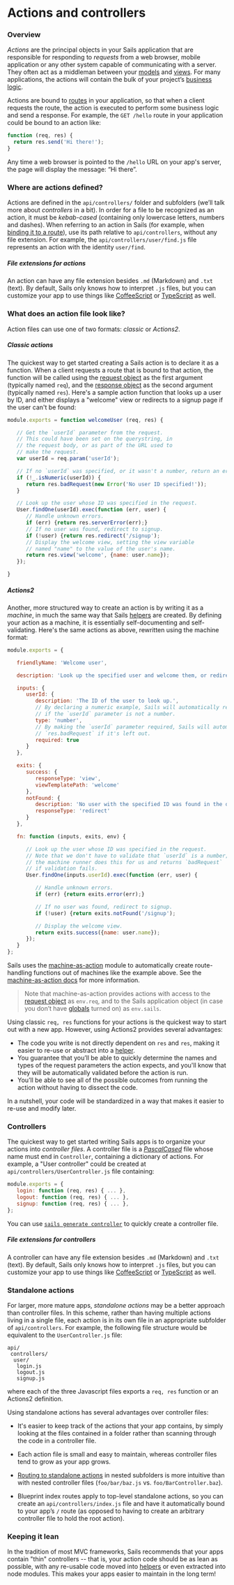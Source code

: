 # Actions and controllers

### Overview

_Actions_ are the principal objects in your Sails application that are responsible for responding to *requests* from a web browser, mobile application or any other system capable of communicating with a server.  They often act as a middleman between your [models](http://sailsjs.org/documentation/concepts/ORM/Models.html) and [views](http://sailsjs.org/documentation/concepts/Views). For many applications, the actions will contain the bulk of your project&rsquo;s [business logic](http://en.wikipedia.org/wiki/Business_logic).

Actions are bound to [routes](http://sailsjs.org/documentation/concepts/Routes) in your application, so that when a client requests the route, the action is executed to perform some business logic and send a response.  For example, the `GET /hello` route in your application could be bound to an action like:

```javascript
function (req, res) {
  return res.send('Hi there!');
}
```

Any time a web browser is pointed to the `/hello` URL on your app's server, the page will display the message: &ldquo;Hi there&rdquo;.

### Where are actions defined?
Actions are defined in the `api/controllers/` folder and subfolders (we&rsquo;ll talk more about _controllers_ in a bit). In order for a file to be recognized as an action, it must be _kebab-cased_ (containing only lowercase letters, numbers and dashes).  When referring to an action in Sails (for example, when [binding it to a route](http://sailsjs.com/documentation/concepts/routes/custom-routes#?action-target-syntax)), use its path relative to `api/controllers`, without any file extension.  For example, the `api/controllers/user/find.js` file represents an action with the identity `user/find`.

##### File extensions for actions

An action can have any file extension besides `.md` (Markdown) and `.txt` (text).  By default, Sails only knows how to interpret `.js` files, but you can customize your app to use things like [CoffeeScript](http://sailsjs.com/documentation/tutorials/using-coffee-script) or [TypeScript](http://sailsjs.com/documentation/tutorials/using-type-script) as well.

### What does an action file look like?

Action files can use one of two formats: _classic_ or _Actions2_.

##### Classic actions

The quickest way to get started creating a Sails action is to declare it as a function.  When a client requests a route that is bound to that action, the function will be called using the [request object](http://sailsjs.com/documentation/reference/request-req) as the first argument (typically named `req`), and the [response object](http://sailsjs.com/documentation/reference/response-res) as the second argument (typically named `res`).  Here's a sample action function that looks up a user by ID, and either displays a "welcome" view or redirects to a signup page if the user can't be found:

```javascript
module.exports = function welcomeUser (req, res) {

   // Get the `userId` parameter from the request.
   // This could have been set on the querystring, in
   // the request body, or as part of the URL used to
   // make the request.
   var userId = req.param('userId');

   // If no `userId` was specified, or it wasn't a number, return an error.
   if (!_.isNumeric(userId)) {
      return res.badRequest(new Error('No user ID specified!'));
   }

   // Look up the user whose ID was specified in the request.
   User.findOne(userId).exec(function (err, user) {
      // Handle unknown errors.
      if (err) {return res.serverError(err);}
      // If no user was found, redirect to signup.
      if (!user) {return res.redirect('/signup');
      // Display the welcome view, setting the view variable
      // named "name" to the value of the user's name.
      return res.view('welcome', {name: user.name});
   });

}
```

##### Actions2

Another, more structured way to create an action is by writing it as a _machine_, in much the same way that Sails [helpers](http://sailsjs.com/documentation/concepts/helpers) are created.  By defining your action as a machine, it is essentially self-documenting and self-validating.  Here's the same actions as above, rewritten using the machine format:

```javascript
module.exports = {

   friendlyName: 'Welcome user',

   description: 'Look up the specified user and welcome them, or redirect to a signup page if no user was found.',

   inputs: {
      userId: {
         description: 'The ID of the user to look up.',
         // By declaring a numeric example, Sails will automatically respond with `res.badRequest`
         // if the `userId` parameter is not a number.
         type: 'number',
         // By making the `userId` parameter required, Sails will automatically respond with
         // `res.badRequest` if it's left out.
         required: true
      }
   },

   exits: {
      success: {
         responseType: 'view',
         viewTemplatePath: 'welcome'
      },
      notFound: {
         description: 'No user with the specified ID was found in the database.',
         responseType: 'redirect'
      }
   },

   fn: function (inputs, exits, env) {

      // Look up the user whose ID was specified in the request.
      // Note that we don't have to validate that `userId` is a number;
      // the machine runner does this for us and returns `badRequest`
      // if validation fails.
      User.findOne(inputs.userId).exec(function (err, user) {

         // Handle unknown errors.
         if (err) {return exits.error(err);}

         // If no user was found, redirect to signup.
         if (!user) {return exits.notFound('/signup');

         // Display the welcome view.
         return exits.success({name: user.name});
      });
   }
};
```

Sails uses the [machine-as-action](https://github.com/treelinehq/machine-as-action) module to automatically create route-handling functions out of machines like the example above.  See the [machine-as-action docs](https://github.com/treelinehq/machine-as-action#customizing-the-response) for more information.

> Note that machine-as-action provides actions with access to the [request object](http://sailsjs.com/documentation/reference/request-req) as `env.req`, and to the Sails application object (in case you don&rsquo;t have [globals](http://sailsjs.com/documentation/concepts/globals) turned on) as `env.sails`.

Using classic `req, res` functions for your actions is the quickest way to start out with a new app.  However, using Actions2 provides several advantages:

 * The code you write is not directly dependent on `res` and `res`, making it easier to re-use or abstract into a [helper](http://sailsjs.com/documentation/concepts/helpers).
 * You guarantee that you&rsquo;ll be able to quickly determine the names and types of the request parameters the action expects, and you'll know that they will be automatically validated before the action is run.
 * You&rsquo;ll be able to see all of the possible outcomes from running the action without having to dissect the code.

In a nutshell, your code will be standardized in a way that makes it easier to re-use and modify later.

### Controllers

The quickest way to get started writing Sails apps is to organize your actions into _controller files_.  A controller file is a [_PascalCased_](https://en.wikipedia.org/wiki/PascalCase) file whose name must end in `Controller`, containing a dictionary of actions.  For example, a  "User controller" could be created at `api/controllers/UserController.js` file containing:

```javascript
module.exports = {
   login: function (req, res) { ... },
   logout: function (req, res) { ... },
   signup: function (req, res) { ... },
};
```

You can use [`sails generate controller`](http://sailsjs.com/documentation/reference/command-line-interface/sails-generate#?sails-generate-controller-foo-action-1-action-2) to quickly create a controller file.

##### File extensions for controllers

A controller can have any file extension besides `.md` (Markdown) and `.txt` (text).  By default, Sails only knows how to interpret `.js` files, but you can customize your app to use things like [CoffeeScript](http://sailsjs.com/documentation/tutorials/using-coffee-script) or [TypeScript](http://sailsjs.com/documentation/tutorials/using-type-script) as well.


### Standalone actions

For larger, more mature apps, _standalone actions_ may be a better approach than controller files.  In this scheme, rather than having multiple actions living in a single file, each action is in its own file in an appropriate subfolder of `api/controllers`.  For example, the following file structure would be equivalent to the  `UserController.js` file:

```
api/
 controllers/
  user/
   login.js
   logout.js
   signup.js
```

where each of the three Javascript files exports a `req, res` function or an Actions2 definition.

Using standalone actions has several advantages over controller files:

* It's easier to keep track of the actions that your app contains, by simply looking at the files contained in a folder rather than scanning through the code in a controller file.
* Each action file is small and easy to maintain, whereas controller files tend to grow as your app grows.
* [Routing to standalone actions](http://sailsjs.com/documentation/concepts/routes/custom-routes#?action-target-syntax) in nested subfolders is more intuitive than with nested controller files (`foo/bar/baz.js` vs. `foo/BarController.baz`).

* Blueprint index routes apply to top-level standalone actions, so you can create an `api/controllers/index.js` file and have it automatically bound to your app&rsquo;s `/` route (as opposed to having to create an arbitrary controller file to hold the root action).


### Keeping it lean

In the tradition of most MVC frameworks, Sails recommends that your apps contain "thin" controllers -- that is, your action code should be as lean as possible, with any re-usable code moved into [helpers](http://sailsjs.com/documentation/concepts/helpers) or even extracted into node modules.  This makes your apps easier to maintain in the long term!

<docmeta name="displayName" value="Actions and controllers">
